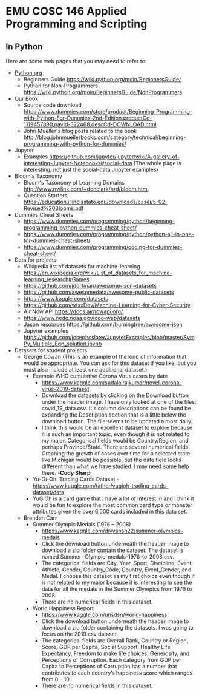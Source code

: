 # EMU COSC 146 Applied Programming and Scripting
## In Python

Here are some web pages that you may need to refer to:

- [Python.org](https://www.python.org/)
  - Beginners Guide <https://wiki.python.org/moin/BeginnersGuide/>
  - Python for Non-Programmers <https://wiki.python.org/moin/BeginnersGuide/NonProgrammers>
- Our Book
  - Source code download 
    <https://www.dummies.com/store/product/Beginning-Programming-with-Python-For-Dummies-2nd-Edition.productCd-1119457890,navId-322468,descCd-DOWNLOAD.html>
  - John Mueller's blog posts related to the book
    <http://blog.johnmuellerbooks.com/category/technical/beginning-programming-with-python-for-dummies/>
- Jupyter
  - Examples <https://github.com/jupyter/jupyter/wiki/A-gallery-of-interesting-Jupyter-Notebooks#social-data>
    (The whole page is interesting, not just the social-data Jupyter examples)
- Bloom's Taxonomy
  - Bloom's Taxonomy of Learning Domains <http://www.nwlink.com/~donclark/hrd/bloom.html>
  - Question Starters <https://education.illinoisstate.edu/downloads/casei/5-02-Revised%20Blooms.pdf>
- Dummies Cheat Sheets
  - <https://www.dummies.com/programming/python/beginning-programming-python-dummies-cheat-sheet/>
  - <https://www.dummies.com/programming/python/python-all-in-one-for-dummies-cheat-sheet/>
  - <https://www.dummies.com/programming/coding-for-dummies-cheat-sheet/>
- Data for projects
  - Wikipedia list of datasets for machine-learning 
      <https://en.wikipedia.org/wiki/List_of_datasets_for_machine-learning_research#Games>
  - <https://github.com/jdorfman/awesome-json-datasets>
  - <https://github.com/awesomedata/awesome-public-datasets>
  - <https://www.kaggle.com/datasets>
  - <https://github.com/wtsxDev/Machine-Learning-for-Cyber-Security>
  - Air Now API <https://docs.airnowapi.org/>
  - <https://www.ncdc.noaa.gov/cdo-web/datasets>
  - Jason resources <https://github.com/burningtree/awesome-json>
  - Jupyter examples <https://github.com/josephcslater/JupyterExamples/blob/master/SymPy_Multiple_Eqn_solution.ipynb>
- Datasets for student projects
  - George Cowan (This is an example of the kind of information that would be appropriate. You can ask for this dataset 
    if you like, but you must also include at least one additional dataset.)
    - Example WHO cumulative Corona Virus cases by date 
      - <https://www.kaggle.com/sudalairajkumar/novel-corona-virus-2019-dataset>
      - Download the datasets by clicking on the Download button under the header image. I have only looked at one of the files: 
        covid_19_data.csv. It's column descriptions can be found be expanding the Description section that is a little below 
        the download button. The file seems to be updated almost daily.
      - I think this would be an excellent dataset to explore because it is such an important topic, even though 
        it is not related to my major. Categorical fields would be Country/Region, and perhaps Province/State. 
        There are several numerical fields. Graphing the growth of cases over time for a selected state like 
        Michigan would be possible, but the date field looks different than what we have studied. I may need some help there.
   -**Cody Sharp**
     - Yu-Gi-Oh! Trading Cards Dataset
      -https://www.kaggle.com/tathor/yugioh-trading-cards-dataset/data
      - YuGiOh is a card game that I have a lot of interest in and I think it would be fun to explore the most common card type or              monster attributes given the over 6,000 cards included in this data set.
  - Brendan Carr
    - Summer Olympic Medals (1976 – 2008)
      - <https://www.kaggle.com/divyansh22/summer-olympics-medals>
      - Click the download button underneath the header image to download a zip folder contain the dataset. The dataset is named Summer-         Olympic-medals-1976-to-2008.csv. 
      - The categorical fields are City, Year, Sport, Discipline, Event, Athlete, Gender, Country_Code, Country, Event_Gender, and               Medal. I choose this dataset as my first choice even though it is not related to my major because it is interesting to see the           data for all the medals in the Summer Olympics from 1976 to 2008.
      - There are no numerical fields in this dataset.
    - World Happiness Report 
      - <https://www.kaggle.com/unsdsn/world-happiness>
      - Click the download button underneath the header image to download a zip folder containing the datasets. I was going to focus on         the 2019.csv dataset. 
      - The categorical fields are Overall Rank, Country or Region, Score, GDP per Capita, Social Support, Healthy Life Expectancy,             Freedom to make life choices, Generosity, and Perceptions of Corruption. Each category from GDP per Capita to Perceptions of             Corruption has a number that contributes to each country’s happiness score which ranges from 0 – 10.
      - There are no numerical fields in this dataset.

  
